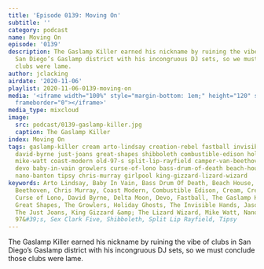 ```yaml
---
title: 'Episode 0139: Moving On'
subtitle: ''
category: podcast
name: Moving On
episode: '0139'
description: The Gaslamp Killer earned his nickname by ruining the vibe of clubs in
  San Diego’s Gaslamp district with his incongruous DJ sets, so we must conclude those
  clubs were lame.
author: jclacking
airdate: '2020-11-06'
playlist: 2020-11-06-0139-moving-on
media: '<iframe width="100%" style="margin-bottom: 1em;" height="120" src="https://www.mixcloud.com/widget/iframe/?feed=%2Fthe-lacking-org%2Fxkmc1z-139-moving-on%2F&hide_artwork=1&hide_cover=1&light=1"
  frameborder="0"></iframe>'
media_type: mixcloud
image:
  src: podcast/0139-gaslamp-killer.jpg
  caption: The Gaslamp Killer
index: Moving On
tags: gaslamp-killer cream arto-lindsay creation-rebel fastball invisible-hands sex-clark-five
  david-byrne just-joans great-shapes shibboleth combustible-edison holiday-ghosts
  mike-watt coast-modern old-97-s split-lip-rayfield camper-van-beethoven delta-moon
  devo baby-in-vain growlers curse-of-lono bass-drum-of-death beach-house jason-falkner
  nano-banton tipsy chris-murray girlpool king-gizzard-lizard-wizard
keywords: Arto Lindsay, Baby In Vain, Bass Drum Of Death, Beach House, Camper Van
  Beethoven, Chris Murray, Coast Modern, Combustible Edison, Cream, Creation Rebel,
  Curse of Lono, David Byrne, Delta Moon, Devo, Fastball, The Gaslamp Killer, Girlpool,
  Great Shapes, The Growlers, Holiday Ghosts, The Invisible Hands, Jason Falkner,
  The Just Joans, King Gizzard &amp; The Lizard Wizard, Mike Watt, Nano Banton, Old
  97&#39;s, Sex Clark Five, Shibboleth, Split Lip Rayfield, Tipsy
---
```

The Gaslamp Killer earned his nickname by ruining the vibe of clubs in San Diego’s Gaslamp district with his incongruous DJ sets, so we must conclude those clubs were lame.
